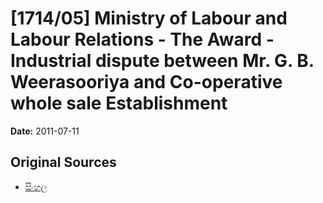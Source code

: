 # [1714/05] Ministry of Labour and Labour Relations - The Award - Industrial dispute between Mr. G. B. Weerasooriya and Co-operative whole sale Establishment

**Date:** 2011-07-11

## Original Sources

- [සිංහල](https://documents.gov.lk/view/extra-gazettes/2011/7/1714-05_S.pdf)
